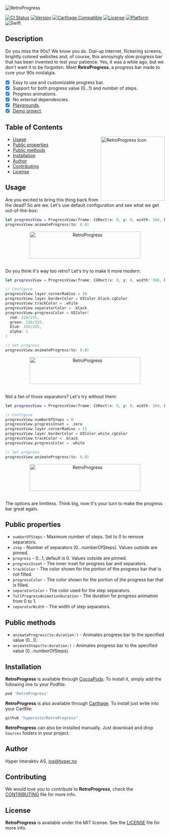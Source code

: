 ![RetroProgress](https://github.com/hyperoslo/RetroProgress/blob/master/Images/cover.png)

[![CI Status](https://img.shields.io/circleci/project/github/hyperoslo/RetroProgress.svg)](https://circleci.com/gh/hyperoslo/RetroProgress)
[![Version](https://img.shields.io/cocoapods/v/RetroProgress.svg?style=flat)](http://cocoadocs.org/docsets/RetroProgress)
[![Carthage Compatible](https://img.shields.io/badge/Carthage-compatible-4BC51D.svg?style=flat)](https://github.com/Carthage/Carthage)
[![License](https://img.shields.io/cocoapods/l/RetroProgress.svg?style=flat)](http://cocoadocs.org/docsets/RetroProgress)
[![Platform](https://img.shields.io/cocoapods/p/RetroProgress.svg?style=flat)](http://cocoadocs.org/docsets/RetroProgress)
![Swift](https://img.shields.io/badge/%20in-swift%204.0-orange.svg)

## Description

Do you miss the 90s? We know you do. Dial-up internet, flickering screens,
brightly colored websites and, of course, this annoyingly slow progress bar
that has been invented to test your patience. Yes, it was a while ago, but we
don't want it to be forgotten. Meet **RetroProgress**, a progress bar made to
cure your 90s nostalgia.

- [x] Easy to use and customizable progress bar.
- [x] Support for both progress value (0...1) and number of steps.
- [x] Progress animations.
- [x] No external dependencies.
- [x] [Playgrounds](https://github.com/hyperoslo/RetroProgress/tree/master/Playgrounds).
- [x] [Demo project](https://github.com/hyperoslo/RetroProgress/tree/master/Example/RetroProgressExample).

## Table of Contents

<img src="https://github.com/hyperoslo/RetroProgress/blob/master/Images/icon.png" width="202" height="203" alt="RetroProgress Icon" align="right" />

* [Usage](#usage)
* [Public properties](#public-properties)
* [Public methods](#public-methods)
* [Installation](#installation)
* [Author](#author)
* [Contributing](#contributing)
* [License](#license)

## Usage

Are you excited to bring this thing back from the dead? So are we. Let's use
default configuration and see what we get out-of-the-box:

```swift
let progressView = ProgressView(frame: CGRect(x: 0, y: 0, width: 360, height: 30))
progressView.animateProgress(to: 0.8)
```

<div align="center">
<img src="https://github.com/hyperoslo/RetroProgress/blob/master/Images/example1.png" alt="RetroProgress" width="350" height="85" />
</div><br/>

Do you think it's way too retro? Let's try to make it more modern:

```swift
let progressView = ProgressView(frame: CGRect(x: 0, y: 0, width: 360, height: 30))

// Configure
progressView.layer.cornerRadius = 10
progressView.layer.borderColor = UIColor.black.cgColor
progressView.trackColor = .white
progressView.separatorColor = .black
progressView.progressColor = UIColor(
  red: 218/255,
  green: 236/255,
  blue: 255/255,
  alpha: 1
)

// Set progress
progressView.animateProgress(to: 0.8)
```

<div align="center">
<img src="https://github.com/hyperoslo/RetroProgress/blob/master/Images/example2.png" alt="RetroProgress" width="350" height="85" />
</div><br/>

Not a fan of those separators? Let's try without them:

```swift
let progressView = ProgressView(frame: CGRect(x: 0, y: 0, width: 360, height: 30))

// Configure
progressView.numberOfSteps = 0
progressView.progressInset = .zero
progressView.layer.cornerRadius = 15
progressView.layer.borderColor = UIColor.white.cgColor
progressView.trackColor = .black
progressView.progressColor = .white

// Set progress
progressView.animateProgress(to: 0.8)
```

<div align="center">
<img src="https://github.com/hyperoslo/RetroProgress/blob/master/Images/example3.png" alt="RetroProgress" width="350" height="85" />
</div><br/>

The options are limitless. Think big, now it's your turn to make the progress
bar great again.

## Public properties

* `numberOfSteps` - Maximum number of steps. Set to 0 to remove separators.
* `step` - Number of separators (0...numberOfSteps). Values outside are pinned.
* `progress` - 0...1, default is 0. Values outside are pinned.
* `progressInset` - The inner inset for progress bar and separators.
* `trackColor` - The color shown for the portion of the progress bar that is not filled.
* `progressColor` - The color shown for the portion of the progress bar that is filled.
* `separatorColor` - The color used for the step separators.
* `fullProgressAnimationDuration` - The duration for progress animation from 0 to 1.
* `separatorWidth` - The width of step separators.

## Public methods

* `animateProgress(to:duration:)` - Animates progress bar to the specified value (0...1).
* `animateSteps(to:duration:)` - Animates progress bar to the specified value (0...numberOfSteps).

## Installation

**RetroProgress** is available through [CocoaPods](http://cocoapods.org). To install
it, simply add the following line to your Podfile:

```ruby
pod 'RetroProgress'
```

**RetroProgress** is also available through [Carthage](https://github.com/Carthage/Carthage).
To install just write into your Cartfile:

```ruby
github "hyperoslo/RetroProgress"
```

**RetroProgress** can also be installed manually. Just download and drop `Sources` folders in your project.

## Author

Hyper Interaktiv AS, ios@hyper.no

## Contributing

We would love you to contribute to **RetroProgress**, check the [CONTRIBUTING](https://github.com/hyperoslo/RetroProgress/blob/master/CONTRIBUTING.md) file for more info.

## License

**RetroProgress** is available under the MIT license. See the [LICENSE](https://github.com/hyperoslo/RetroProgress/blob/master/LICENSE.md) file for more info.
